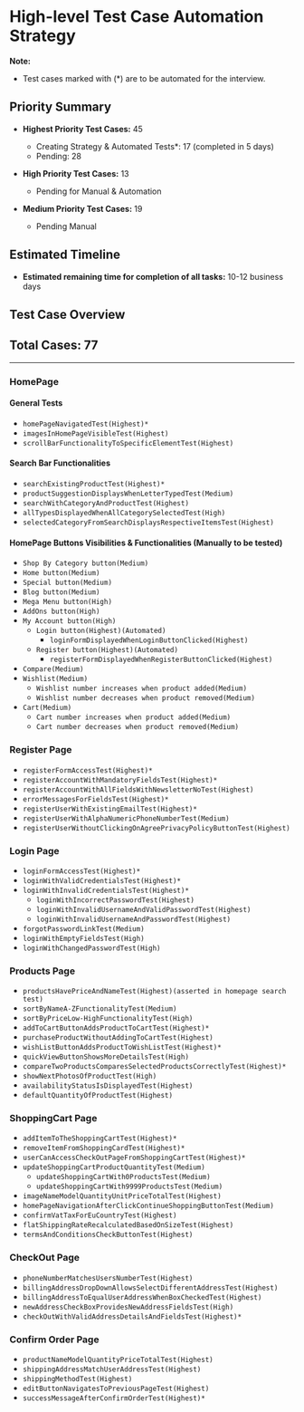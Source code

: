 # High-level Test Case Automation Strategy

**Note:**
- Test cases marked with (*) are to be automated for the interview.

## Priority Summary

- **Highest Priority Test Cases:** 45
  - Creating Strategy & Automated Tests*: 17 (completed in 5 days)
  - Pending: 28

- **High Priority Test Cases:** 13
  - Pending for Manual & Automation

- **Medium Priority Test Cases:** 19
  - Pending Manual

## Estimated Timeline

- **Estimated remaining time for completion of all tasks:** 10-12 business days

## Test Case Overview

## Total Cases: 77

------

### HomePage

#### General Tests
- `homePageNavigatedTest(Highest)*`
- `imagesInHomePageVisibleTest(Highest)`
- `scrollBarFunctionalityToSpecificElementTest(Highest)`

#### Search Bar Functionalities
- `searchExistingProductTest(Highest)*`
- `productSuggestionDisplaysWhenLetterTypedTest(Medium)`
- `searchWithCategoryAndProductTest(Highest)`
- `allTypesDisplayedWhenAllCategorySelectedTest(High)`
- `selectedCategoryFromSearchDisplaysRespectiveItemsTest(Highest)`

#### HomePage Buttons Visibilities & Functionalities (Manually to be tested)
- `Shop By Category button(Medium)`
- `Home button(Medium)`
- `Special button(Medium)`
- `Blog button(Medium)`
- `Mega Menu button(High)`
- `AddOns button(High)`
- `My Account button(High)`
    - `Login button(Highest)(Automated)`
        - `loginFormDisplayedWhenLoginButtonClicked(Highest)`
    - `Register button(Highest)(Automated)`
        - `registerFormDisplayedWhenRegisterButtonClicked(Highest)`
- `Compare(Medium)`
- `Wishlist(Medium)`
    - `Wishlist number increases when product added(Medium)`
    - `Wishlist number decreases when product removed(Medium)`
- `Cart(Medium)`
    - `Cart number increases when product added(Medium)`
    - `Cart number decreases when product removed(Medium)`

### Register Page

- `registerFormAccessTest(Highest)*`
- `registerAccountWithMandatoryFieldsTest(Highest)*`
- `registerAccountWithAllFieldsWithNewsletterNoTest(Highest)`
- `errorMessagesForFieldsTest(Highest)*`
- `registerUserWithExistingEmailTest(Highest)*`
- `registerUserWithAlphaNumericPhoneNumberTest(Medium)`
- `registerUserWithoutClickingOnAgreePrivacyPolicyButtonTest(Highest)`

### Login Page

- `loginFormAccessTest(Highest)*`
- `loginWithValidCredentialsTest(Highest)*`
- `loginWithInvalidCredentialsTest(Highest)*`
    - `loginWithIncorrectPasswordTest(Highest)`
    - `loginWithInvalidUsernameAndValidPasswordTest(Highest)`
    - `loginWithInvalidUsernameAndPasswordTest(Highest)`
- `forgotPasswordLinkTest(Medium)`
- `loginWithEmptyFieldsTest(High)`
- `loginWithChangedPasswordTest(High)`

### Products Page

- `productsHavePriceAndNameTest(Highest)(asserted in homepage search test)`
- `sortByNameA-ZFunctionalityTest(Medium)`
- `sortByPriceLow-HighFunctionalityTest(High)`
- `addToCartButtonAddsProductToCartTest(Highest)*`
- `purchaseProductWithoutAddingToCartTest(Highest)`
- `wishListButtonAddsProductToWishListTest(Highest)*`
- `quickViewButtonShowsMoreDetailsTest(High)`
- `compareTwoProductsComparesSelectedProductsCorrectlyTest(Highest)*`
- `showNextPhotosOfProductTest(High)`
- `availabilityStatusIsDisplayedTest(Highest)`
- `defaultQuantityOfProductTest(Highest)`

### ShoppingCart Page

- `addItemToTheShoppingCartTest(Highest)*`
- `removeItemFromShoppingCardTest(Highest)*`
- `userCanAccessCheckOutPageFromShoppingCartTest(Highest)*`
- `updateShoppingCartProductQuantityTest(Medium)`
    - `updateShoppingCartWith0ProductsTest(Medium)`
    - `updateShoppingCartWith9999ProductsTest(Medium)`
- `imageNameModelQuantityUnitPriceTotalTest(Highest)`
- `homePageNavigationAfterClickContinueShoppingButtonTest(Medium)`
- `confirmVatTaxForEuCountryTest(Highest)`
- `flatShippingRateRecalculatedBasedOnSizeTest(Highest)`
- `termsAndConditionsCheckButtonTest(Highest)`

### CheckOut Page

- `phoneNumberMatchesUsersNumberTest(Highest)`
- `billingAddressDropDownAllowsSelectDifferentAddressTest(Highest)`
- `billingAddressToEqualUserAddressWhenBoxCheckedTest(Highest)`
- `newAddressCheckBoxProvidesNewAddressFieldsTest(High)`
- `checkOutWithValidAddressDetailsAndFieldsTest(Highest)*`

### Confirm Order Page

- `productNameModelQuantityPriceTotalTest(Highest)`
- `shippingAddressMatchUserAddressTest(Highest)`
- `shippingMethodTest(Highest)`
- `editButtonNavigatesToPreviousPageTest(Highest)`
- `successMessageAfterConfirmOrderTest(Highest)*`
